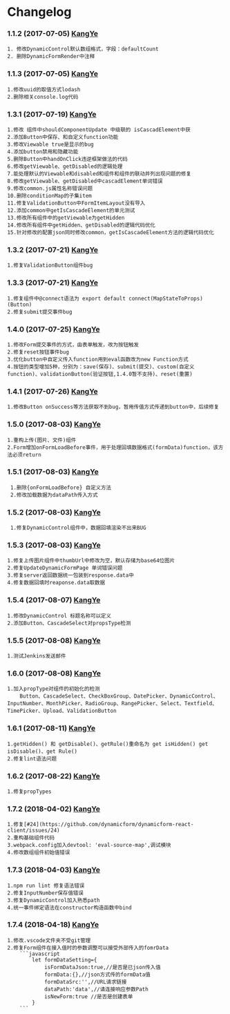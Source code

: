 # Changelog

### 1.1.2 (2017-07-05) [KangYe](https://github.com/gametheworld)
    1. 修改DynamicControl默认数组格式，字段：defaultCount
    2. 删除DynamicFormRender中注释
### 1.1.3 (2017-07-05) [KangYe](https://github.com/gametheworld)
    1.修改uuid的取值方式lodash
    2.删除相关console.log代码
### 1.3.1 (2017-07-19) [KangYe](https://github.com/gametheworld)
    1.修改 组件中shouldComponentUpdate 中级联的 isCascadElement中获
    2.添加Button中保存、和自定义function功能
    3.修改Viewable true是显示的bug
    4.添加button禁用和隐藏功能
    5.删除Button中handOnClick违逆框架做法的代码
    6.修改getViewable、getDisabled的逻辑处理
    7.能处理默认的Viewable和disabled和组件和组件的联动并列出现问题的修复
    8.修改getViewable、getDisabled中cascadElement单词错误
    9.修改common.js属性名称错误问题
    10.删除conditionMap的子集item
    11.修复ValidationButton中FormItemLayout没有导入
    12.添加common中getIsCascadeElement的单元测试
    13.修改所有组件中的getViewable为getHidden
    14.修改所有组件中getHidden、getDisabled的逻辑代码优化
    15.针对修改的配置json同时修改common，getIsCascadeElement方法的逻辑代码优化
### 1.3.2 (2017-07-21) [KangYe](https://github.com/gametheworld)
    1.修复ValidationButton组件bug
### 1.3.3 (2017-07-21) [KangYe](https://github.com/gametheworld)
    1.修复组件中@connect语法为 export default connect(MapStateToProps)(Button)
    2.修复submit提交事件bug
### 1.4.0 (2017-07-25) [KangYe](https://github.com/gametheworld)
    1.修改Form提交事件的方式，由表单触发，改为按钮触发
    2.修复reset按钮事件bug
    3.优化button中自定义传入function用到eval函数改为new Function方式
    4.按钮的类型增加5种，分别为：save(保存)、submit(提交)、custom(自定义function)、validationButton(验证按钮,1.4.0暂不支持)、reset(重置)
### 1.4.1 (2017-07-26) [KangYe](https://github.com/gametheworld)
    1.修改Button onSuccess等方法获取不到bug，暂用传值方式传递到button中，后续修复
### 1.5.0 (2017-08-03) [KangYe](https://github.com/gametheworld)
    1.重构上传(图片、文件)组件
    2.Form增加onFormLoadBefore事件，用于处理回填数据格式(formData)function，该方法必须return
### 1.5.1 (2017-08-03) [KangYe](https://github.com/gametheworld)
     1.删除{onFormLoadBefore} 自定义方法
     2.修改加载数据为dataPath传入方式
### 1.5.2 (2017-08-03) [KangYe](https://github.com/gametheworld)
     1.修复DynamicControl组件中，数据回填渲染不出来BUG
### 1.5.3 (2017-08-03) [KangYe](https://github.com/gametheworld)
    1.修复上传图片组件中thumbUrl中修改为空，默认存储为base64位图片
    2.修复UpdateDynamicFormPage 单词错误问题
    3.修复server返回数据统一包装到response.data中
    4.修复数据回填时reaponse.data取数据
### 1.5.4 (2017-08-07) [KangYe](https://github.com/gametheworld)
    1.修改DynamicControl 标题名称可以定义
    2.添加Button、CascadeSelect对propsType检测
### 1.5.5 (2017-08-08) [KangYe](https://github.com/gametheworld)
    1.测试Jenkins发送邮件
### 1.6.0 (2017-08-08) [KangYe](https://github.com/gametheworld)
    1.加入propType对组件的初始化的检测
        Button、CascadeSelect、CheckBoxGroup、DatePicker、DynamicControl、InputNumber、MonthPicker、RadioGroup、RangePicker、Select、Textfield、TimePicker、Upload、ValidationButton
### 1.6.1 (2017-08-11) [KangYe](https://github.com/gametheworld)
    1.getHidden() 和 getDisable()、getRule()重命名为 get isHidden() get isDisable()、get Rule()
    2.修复lint语法问题
### 1.6.2 (2017-08-22) [KangYe](https://github.com/gametheworld)
    1.修复propTypes
### 1.7.2 (2018-04-02) [KangYe](https://github.com/gametheworld)
    1.修复[#24](https://github.com/dynamicform/dynamicform-react-client/issues/24)
    2.重构基础组件代码
    3.webpack.config加入devtool: 'eval-source-map',调试模块
    4.修改数组组件初始值错误
### 1.7.3 (2018-04-03) [KangYe](https://github.com/gametheworld)
    1.npm run lint 修复语法错误
    2.修复InputNumber保存值错误
    3.修复DynamicControl加入熟悉path
    4.统一事件绑定语法在constructor构造函数中bind
### 1.7.4 (2018-04-18) [KangYe](https://github.com/gametheworld)
    1.修改.vscode文件夹不受git管理
    2.修复Form组件在接入值时的参数调整可以接受外部传入的fomrData
        ```javascript
            let formDataSetting={
                isFormDataJson:true,//是否是已json传入值
                formData:{},//json方式传的formData值
                formDataSrc:'',//URL请求链接
                dataPath:'data',//请连接响应参数Path   
                isNewForm:true //是否是创建表单
            }
        ```